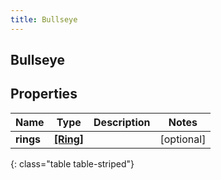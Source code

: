 ```yaml
---
title: Bullseye
---
```

## Bullseye

## Properties

|Name | Type | Description | Notes|
|------------ | ------------- | ------------- | -------------|
| **rings** | [**[Ring]**](Ring.html) |  | [optional] |
{: class="table table-striped"}


